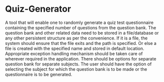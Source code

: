 # Quiz-Generator
A tool that will enable one to randomly generate a quiz test questionnaire containing the specified number of questions from the question bank. The question bank and other related data need to be stored in a file/database or any other persistent structure as per the convenience. If it is a file, the system should ensure that the file exits and the path is specified. Or else a file is created with the specified name and stored in default location. Appropriate exception handling mechanism should be taken care of wherever required in the application. There should be options for separate question bank for separate subjects. The user should have the option of selecting the subject for which the question bank is to be made or the questionnaire is to be generated.
